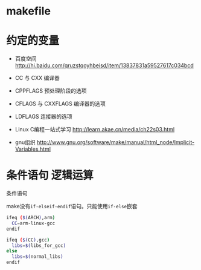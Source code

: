 # makefile

# 约定的变量

* 百度空间 http://hi.baidu.com/qruzstqoyhbeisd/item/13837831a59527617c034bcd
 * CC 与 CXX 编译器
 * CPPFLAGS  预处理阶段的选项
 * CFLAGS 与 CXXFLAGS 编译器的选项
 * LDFLAGS  连接器的选项

* Linux C编程一站式学习 http://learn.akae.cn/media/ch22s03.html
* gnu组织 http://www.gnu.org/software/make/manual/html_node/Implicit-Variables.html

# 条件语句 逻辑运算

条件语句

make没有`if-elseif-endif`语句。只能使用`if-else`嵌套

```bash
ifeq ($(ARCH),arm)
  CC=arm-linux-gcc
endif

ifeq ($(CC),gcc)
  libs=$(libs_for_gcc)
else
  libs=$(normal_libs)
endif
```
